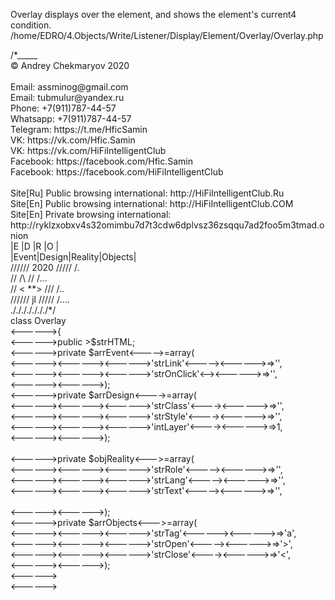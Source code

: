 Overlay displays over the element, and shows the element's current4 condition.
/home/EDRO/4.Objects/Write/Listener/Display/Element/Overlay/Overlay.php   <br/>
<?php <br/>
                     /*_____<br/>
© Andrey Chekmaryov 2020<br/>
<br/>
Email:    assminog@gmail.com<br/>
Email:    tubmulur@yandex.ru<br/>
Phone:    +7(911)787-44-57<br/>
Whatsapp: +7(911)787-44-57<br/>
Telegram: https://t.me/HficSamin<br/>
VK:       https://vk.com/Hfic.Samin<br/>
VK:       https://vk.com/HiFiIntelligentClub<br/>
Facebook: https://facebook.com/Hfic.Samin<br/>
Facebook: https://facebook.com/HiFiIntelligentClub<br/><br/>
Site[Ru] Public browsing international:  http://HiFiIntelligentClub.Ru<br/>
Site[En] Public browsing international:  http://HiFiIntelligentClub.COM<br/>
Site[En] Private browsing international: http://ryklzxobxv4s32omimbu7d7t3cdw6dplvsz36zsqqu7ad2foo5m3tmad.onion<br/>
|E    |D     |R      |O      |<br/>
|Event|Design|Reality|Objects|<br/>
 ////// 2020                   /////  /.<br/>
//        /\                  // /...<br/>
//      <  **>               /// /..<br/>
 //////   jl                ///// /....<br/>
./././././././*/<br/>
class Overlay<br/>
<------>{<br/>
<------>public >$strHTML;<br/>
<------>private $arrEvent<----->=array(<br/>
<------><------><------>'strLink'<-----><------>=>'',<br/>
<------><------><------>'strOnClick'<--><------>=>'',<br/>
<------><------>);<br/>
<------>private $arrDesign<---->=array(<br/>
<------><------><------>'strClass'<----><------>=>'',<br/>
<------><------><------>'strStyle'<----><------>=>'',<br/>
<------><------><------>'intLayer'<----><------>=>1,<br/>
<------><------>);<br/><br/>
<------>private $objReality<--->=array(<br/>
<------><------><------>'strRole'<-----><------>=>'',<br/>
<------><------><------>'strLang'<-----><------>=>'',<br/>
<------><------><------>'strText'<-----><------>=>'',<br/><br/>
<------><------>);<br/>
<------>private $arrObjects<--->=array(<br/>
<------><------><------>'strTag'<------><------>=>'a',<br/>
<------><------><------>'strOpen'<-----><------>=>'>',<br/>
<------><------><------>'strClose'<----><------>=>'<',<br/>
<------><------>);<br/>
<------><br/>
<------><br/>


<br/>
